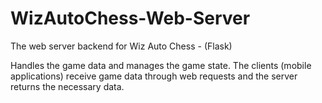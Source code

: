 # WizAutoChess-Web-Server
The web server backend for Wiz Auto Chess - (Flask)

Handles the game data and manages the game state. The clients (mobile applications) receive game data through web requests and the server returns the necessary data.
